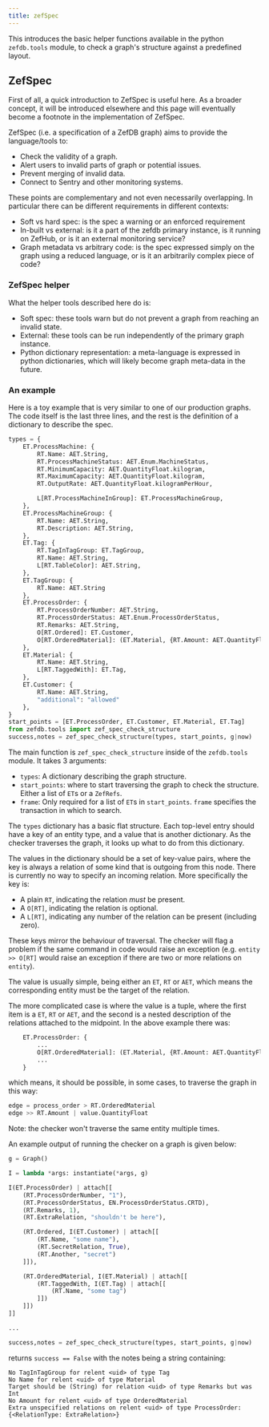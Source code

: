 ```yaml
---
title: zefSpec
---
```


This introduces the basic helper functions available in the python `zefdb.tools`
module, to check a graph's structure against a predefined layout.

## ZefSpec

First of all, a quick introduction to ZefSpec is useful here. As a broader
concept, it will be introduced elsewhere and this page will eventually become a
footnote in the implementation of ZefSpec.

ZefSpec (i.e. a specification of a ZefDB graph) aims to provide the language/tools to:

- Check the validity of a graph.
- Alert users to invalid parts of graph or potential issues.
- Prevent merging of invalid data.
- Connect to Sentry and other monitoring systems.

These points are complementary and not even necessarily overlapping. In
particular there can be different requirements in different contexts:

- Soft vs hard spec: is the spec a warning or an enforced requirement
- In-built vs external: is it a part of the zefdb primary instance, is it
  running on ZefHub, or is it an external monitoring service?
- Graph metadata vs arbitrary code: is the spec expressed simply on the graph
  using a reduced language, or is it an arbitrarily complex piece of code?
  
### ZefSpec helper
What the helper tools described here do is:

- Soft spec: these tools warn but do not prevent a graph from reaching an
  invalid state.
- External: these tools can be run independently of the primary graph instance.
- Python dictionary representation: a meta-language is expressed in python
  dictionaries, which will likely become graph meta-data in the future.
  
### An example

Here is a toy example that is very similar to one of our production graphs. The
code itself is the last three lines, and the rest is the definition of a
dictionary to describe the spec.

```python
types = {
    ET.ProcessMachine: {
        RT.Name: AET.String,
        RT.ProcessMachineStatus: AET.Enum.MachineStatus,
        RT.MinimumCapacity: AET.QuantityFloat.kilogram,
        RT.MaximumCapacity: AET.QuantityFloat.kilogram,
        RT.OutputRate: AET.QuantityFloat.kilogramPerHour,        

        L[RT.ProcessMachineInGroup]: ET.ProcessMachineGroup,
    },
    ET.ProcessMachineGroup: {
        RT.Name: AET.String,
        RT.Description: AET.String,
    },
    ET.Tag: {
        RT.TagInTagGroup: ET.TagGroup,
        RT.Name: AET.String,
        L[RT.TableColor]: AET.String,
    },
    ET.TagGroup: {
        RT.Name: AET.String
    },
    ET.ProcessOrder: {
        RT.ProcessOrderNumber: AET.String,
        RT.ProcessOrderStatus: AET.Enum.ProcessOrderStatus,
        RT.Remarks: AET.String,
        O[RT.Ordered]: ET.Customer,
        O[RT.OrderedMaterial]: (ET.Material, {RT.Amount: AET.QuantityFloat.kilogram}),
    },
    ET.Material: {
        RT.Name: AET.String,
        L[RT.TaggedWith]: ET.Tag,
    },
    ET.Customer: {
        RT.Name: AET.String,
        "additional": "allowed"
    },
}
start_points = [ET.ProcessOrder, ET.Customer, ET.Material, ET.Tag]
from zefdb.tools import zef_spec_check_structure
success,notes = zef_spec_check_structure(types, start_points, g|now)
```

The main function is `zef_spec_check_structure` inside of the `zefdb.tools`
module. It takes 3 arguments:

- `types`: A dictionary describing the graph structure.
- `start_points`: where to start traversing the graph to check the structure.
  Either a list of `ET`s or a `ZefRefs`.
- `frame`: Only required for a list of `ET`s in `start_points`. `frame`
  specifies the transaction in which to search.

The `types` dictionary has a basic flat structure. Each top-level entry should
have a key of an entity type, and a value that is another dictionary. As the
checker traverses the graph, it looks up what to do from this dictionary.

The values in the dictionary should be a set of key-value pairs, where the key
is always a relation of some kind that is outgoing from this node. There is
currently no way to specify an incoming relation. More specifically the key is:

- A plain `RT`, indicating the relation *must* be present.
- A `O[RT]`, indicating the relation is optional.
- A `L[RT]`, indicating any number of the relation can be present (including zero).

These keys mirror the behaviour of traversal. The checker will flag a problem if
the same command in code would raise an exception (e.g. `entity >> O[RT]` would
raise an exception if there are two or more relations on `entity`).

The value is usually simple, being either an `ET`, `RT` or `AET`, which means
the corresponding entity must be the target of the relation.

The more complicated case is where the value is a tuple, where the first item is
a `ET`, `RT` or `AET`, and the second is a nested description of the relations
attached to the midpoint. In the above example there was:

```python
    ET.ProcessOrder: {
        ...
        O[RT.OrderedMaterial]: (ET.Material, {RT.Amount: AET.QuantityFloat.kilogram}),
        ...
    }
```
which means, it should be possible, in some cases, to traverse the graph in this
way:
```python
edge = process_order > RT.OrderedMaterial
edge >> RT.Amount | value.QuantityFloat
```

Note: the checker won't traverse the same entity multiple times.

An example output of running the checker on a graph is given below:

```python
g = Graph()

I = lambda *args: instantiate(*args, g)

I(ET.ProcessOrder) | attach[[
    (RT.ProcessOrderNumber, "1"),
    (RT.ProcessOrderStatus, EN.ProcessOrderStatus.CRTD),
    (RT.Remarks, 1),
    (RT.ExtraRelation, "shouldn't be here"),

    (RT.Ordered, I(ET.Customer) | attach[[
        (RT.Name, "some name"),
        (RT.SecretRelation, True),
        (RT.Another, "secret")
    ]]),

    (RT.OrderedMaterial, I(ET.Material) | attach[[
        (RT.TaggedWith, I(ET.Tag) | attach[[
            (RT.Name, "some tag")
        ]])
    ]])
]]

...

success,notes = zef_spec_check_structure(types, start_points, g|now)
```

returns `success == False` with the notes being a string containing:

```
No TagInTagGroup for relent <uid> of type Tag
No Name for relent <uid> of type Material
Target should be (String) for relation <uid> of type Remarks but was Int
No Amount for relent <uid> of type OrderedMaterial
Extra unspecified relations on relent <uid> of type ProcessOrder: {<RelationType: ExtraRelation>}
```
